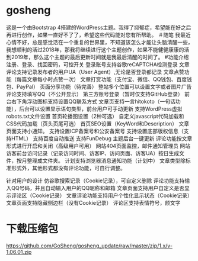 # gosheng
这是一个由Bootstrap 4搭建的WordPress主题。我得了抑郁症，希望能在好之后再进行创作，如果一直好不了了，希望这些代码能对您有所帮助。
＃随笔
我最近心情不好，总是感觉活在一个重复的世界里，不知道该怎么才能让头脑清醒一些，我想顺利的活过2018年，那我将继续进行这个主题创作，如果不能健健康康的活到2019年，那么这个主题的最后更新时间就是我最后清醒的时间了。
#功能介绍
注册、登录、找回密码，可控开关
登录账号支持谷歌reCAPTCHA检测登录
文章评论支持记录发布者的用户UA（User Agent）,无论是否登录都记录
文章点赞功能（每篇文章每小时点赞一次）
文章打赏功能（支付宝、微信、QQ钱包、百度钱包、PayPal）
页面分享功能（待完善）
整站多个位置可以设置文字或者图片广告
评论支持填写QQ（不公开显示）
第三方账号登录（暂时仅支持GitHub登录）
前台右下角浮动图标支持设置QQ联系方式
文章页支持一言hitokoto（一句话功能），后台可以设置显示语句类型，前台用户可手动更新
支持WordPress虚拟robots.txt文件设置
首页轮播图设置（2种可选）
自定义javascript代码加载和CSS代码加载（页头页尾可选）
首页SEO设置（KeyWord和Description）
文章页面支持小通知。
支持设置ICP备案号和公安备案号
支持设置底部版权信息（支持HTML）
支持百度自动推送
支持FunDebug
主题后台一键更新
评论功能按文章形式进行开启和关闭（高级用户可用）
网站404页面监控，邮件通知管理员
网站访客前台访问记录（记录访问时间、访客IP、访问页面、访客UA）按日生成文件，按月整理成文件夹。
计划支持浏览器消息通知功能（计划中）
文章类型除标准形式外，其他形式都没有评论功能，可自行调整。

针对用户的设计
仿谷歌搜索记录（Cookie记录），可自定义删除
评论功能支持输入QQ号码，并且自动输入用户的QQ昵称和邮箱
文章页面支持用户自定义是否显示评论区（Cookie记录）
文章评论功能支持用户个性化显示状态（Cookie记录）
文章页面支持隐藏侧边栏（没有Cookie记录）
评论区支持表情符号，颜文字


# 下载压缩包
https://github.com/GoSheng/gosheng_update/raw/master/zip/1.x/v-1.06.01.zip